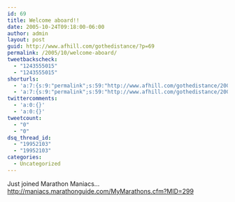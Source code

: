 ```yaml
---
id: 69
title: Welcome aboard!!
date: 2005-10-24T09:18:00-06:00
author: admin
layout: post
guid: http://www.afhill.com/gothedistance/?p=69
permalink: /2005/10/welcome-aboard/
tweetbackscheck:
  - "1243555015"
  - "1243555015"
shorturls:
  - 'a:7:{s:9:"permalink";s:59:"http://www.afhill.com/gothedistance/2005/10/welcome-aboard/";s:7:"tinyurl";s:25:"http://tinyurl.com/phxnc3";s:4:"isgd";s:17:"http://is.gd/A5nQ";s:5:"bitly";s:20:"http://bit.ly/14PCn9";s:5:"snipr";s:22:"http://snipr.com/i2ezk";s:5:"snurl";s:22:"http://snurl.com/i2ezk";s:7:"snipurl";s:24:"http://snipurl.com/i2ezk";}'
  - 'a:7:{s:9:"permalink";s:59:"http://www.afhill.com/gothedistance/2005/10/welcome-aboard/";s:7:"tinyurl";s:25:"http://tinyurl.com/phxnc3";s:4:"isgd";s:17:"http://is.gd/A5nQ";s:5:"bitly";s:20:"http://bit.ly/14PCn9";s:5:"snipr";s:22:"http://snipr.com/i2ezk";s:5:"snurl";s:22:"http://snurl.com/i2ezk";s:7:"snipurl";s:24:"http://snipurl.com/i2ezk";}'
twittercomments:
  - 'a:0:{}'
  - 'a:0:{}'
tweetcount:
  - "0"
  - "0"
dsq_thread_id:
  - "19952103"
  - "19952103"
categories:
  - Uncategorized
---
```

Just joined Marathon Maniacs&#8230;  
http://maniacs.marathonguide.com/MyMarathons.cfm?MID=299